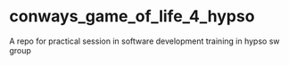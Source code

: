# conways_game_of_life_4_hypso
A repo for practical session in software development training in hypso sw group
